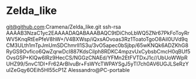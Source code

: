 # Zelda_like
git@github.com:Cramena/Zelda_like.git
ssh-rsa AAAAB3NzaC1yc2EAAAADAQABAAABAQC9tDiChoLbWQ5ZNr67PkFoToyRrWV5KnqRtEePfeV8hW+/V4BXWsp/iQxsAOvoas3Rz1ToatoTgoO8Ail0UVd9qCM3ULth1mTpJmUmSDChmrlI1S3u/3vO5apec0bSjbp/65wKNQk6ADZKhG8RyGS9Ovfico6QwZqrwDcI887KdsCilph8RDKC4mpzvUxCybsbCmcH0qBUf5OvsG5P+KlQw6lRz9HecCS/NGGzCNAEd/YFMn2EtFVTDxJ1c//UbUoWWpRUHZ99/5nvC1DI+Fr62ArBIvuBr+FsWYcTWPAYSgJ5yTl7ch0AV6UGJLSeRzYuIZeGqy6OEih5Hl55cP1Z Alessandro@PC-portable
